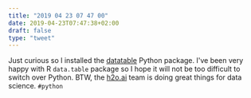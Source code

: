 ```yaml
---
title: "2019 04 23 07 47 00"
date: 2019-04-23T07:47:38+02:00
draft: false
type: "tweet"
---
```

Just curious so I installed the [datatable](https://www.kaggle.com/sudalairajkumar/getting-started-with-python-datatable/notebook) Python package. I've been very happy with R `data.table` package so I hope it will not be too difficult to switch over Python. BTW, the [h2o.ai](https://www.h2o.ai) team is doing great things for data science. `#python`
